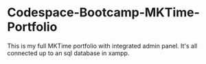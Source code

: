 # Codespace-Bootcamp-MKTime-Portfolio
This is my full MKTime portfolio with integrated admin panel. It's all connected up to an sql database in xampp.
